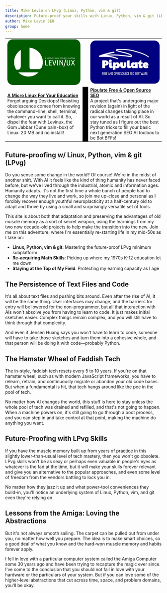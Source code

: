 ```yaml
---
title: Mike Levin on LPvg (Linux, Python, vim & git)
description: Future-proof your skills with Linux, Python, vim & git (LPvg) as I share with you timeless and love-worthy tools in tech and re-implement Levinux and Pipulate with NixOS and AI.
author: Mike Levin SEO
group: home
---
```


<table class="logos">
<tr>
<td class="hplg"><a href="https://levinux.com/"><img src="/assets/logo/Levinux.PNG" border=0 /></a></td>
<td> </td>
<td class="hplg"><a href="https://pipulate.com/"><img src="/assets/logo/Pipulate.PNG" border=0 /></a></td>
</tr>
<tr>

<td class="hptd"><b><a href="/levinux/">A Micro Linux For Your
Education</a></b><br />Forget arguing Desktops! Resisting obsolescence comes
from knowing the command-line, shell, terminal, whatever you want to call it.
So, dispel the fear with Levinux, the Gom Jabbar (Dune pain-box) of Linux. 20
MB and no install!</td>

<td style="background: black;">&nbsp;</td>

<td class="hptd"><b><a href="/pipulate/">Pipulate Free & Open Source
SEO</a></b><br />A project that's undergoing major revision (again) in light of
the radical changes taking place in our world as a result of AI. So stay tuned
as I figure out the best Python tricks to fill your basic next generation SEO
AI toolbox to be Bot BFFs!</td>

</tr>
</table>

## Future-proofing w/ Linux, Python, vim & git (LPvg)

Do you sense some change in the world? Of course! We're in the midst of another
shift. With AI it feels like the kind of thing humanity has never faced before,
but we've lived through the industrial, atomic and information ages. Humanity
adapts. It's not the first time a whole bunch of people had to change the way
they live and work, so join me up-close and personal as I forcibly recover
enough youthful neuroplacticity at a half-century old to adapt and thrive by
using a small and surprisingly versatile set of tools.

This site is about both that adaptation and preserving the advantages of old
muscle memory as a sort of secret weapon, using the learnings from my two now
decade-old projects to help make the transition into the new. Join me on this
adventure, where I'm essentially re-starting life in my mid-50s as I take on:

- **Linux, Python, vim & git**: Mastering the future-proof LPvg minimum subplatform
- **Re-acquiring Math Skills**: Picking up where my 1970s K-12 education let me down
- **Staying at the Top of My Field**: Protecting my earning capacity as I age

## The Persistence of Text Files and Code

It's all about text files and pushing bits around. Even after the rise of AI, it
will be the same thing. User interfaces may change, and the barriers for entry
will be lowered for the non-programmer, but all that interaction with AIs won't
absolve you from having to learn to code. It just makes initial sketches easier.
Complex things remain complex, and you will still have to think through that
complexity. 

And even if Jensen Huang says you won't have to learn to code, someone will have
to take those sketches and turn them into a cohesive whole, and that person will
be doing it with code—probably Python.

## The Hamster Wheel of Faddish Tech

The in-style, faddish tech resets every 5 to 10 years. If you're on that hamster
wheel, such as with modern JavaScript frameworks, you have to relearn, retrain,
and continuously migrate or abandon your old code bases. But when a fundamental
is hit, that tech hangs around like the pee in the pool of tech. 

No matter how AI changes the world, this stuff is here to stay unless the whole
pool of tech was drained and refilled, and that's not going to happen. When a
machine powers on, it's still going to go through a boot process, and you can
step in and take control at that point, making the machine do anything you want.

## Future-Proofing with LPvg Skills

If you have the muscle memory built up from years of practice in this slightly
lower-than-usual level of tech mastery, then you won't go obsolete. LPvg skills
won't be as sexy or perhaps even valuable in people's eyes as whatever is the
fad at the time, but it will make your skills forever relevant and give you an
alternative to the popular approaches, and even some level of freedom from the
vendors battling to lock you in. 

No matter how they jazz it up and what power-tool conveniences they build-in,
you'll notice an underlying system of Linux, Python, vim, and git even they're
relying on.

## Lessons from the Amiga: Loving the Abstractions

But it's not always smooth sailing. The carpet can be pulled out from under you,
no matter how well you prepare. The idea is to make smart choices, so a good
deal of what you know and the hard-won muscle memory and habits forever apply. 

I fell in love with a particular computer system called the Amiga Computer some
30 years ago and have been trying to recapture the magic ever since. I've come
to the conclusion that you should not fall in love with your hardware or the
particulars of your system. But if you can love some of the higher-level
abstractions that cut across time, space, and problem domains, you'll be okay.

